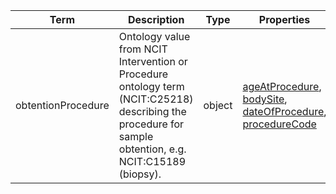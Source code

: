 |Term | Description | Type | Properties | Example | Enum|
| ---| ---| ---| ---| ---| --- |
| obtentionProcedure | Ontology value from NCIT Intervention or Procedure ontology term (NCIT:C25218) describing the procedure for sample obtention, e.g. NCIT:C15189 (biopsy). | object | [ageAtProcedure](./ageAtProcedure.md), [bodySite](./bodySite.md), [dateOfProcedure](./dateOfProcedure.md), [procedureCode](./procedureCode.md) | `[{"code": {"id": "NCIT:C15189", "label": "biopsy"}}, {"code": {"id": "NCIT:C157179", "label": "FGFR1 Mutation Analysis"}}]` | NA|
